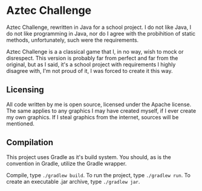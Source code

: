 # Aztec Challenge

Aztec Challenge, rewritten in Java for a school project. I do not like Java, I do not like programming in Java, nor do 
I agree with the probihition of static methods, unfortunately, such were the requirements.

Aztec Challenge is a a classical game that I, in no way, wish to mock or disrespect. This version is probably far from
perfect and far from the original, but as I said, it's a school project with requirements I highly disagree with, I'm not
proud of it, I was forced to create it this way.

## Licensing

All code written by me is open source, licensed under the Apache license. The same applies to any graphics I may have created 
myself, if I ever create my own graphics. If I steal graphics from the internet, sources will be mentioned.

## Compilation

This project uses Gradle as it's build system. You should, as is the convention in Gradle, utilize the Gradle wrapper.

Compile, type `./gradlew build`. To run the project, type `./gradlew run`. To create an executable .jar archive, type
`./gradlew jar`.

